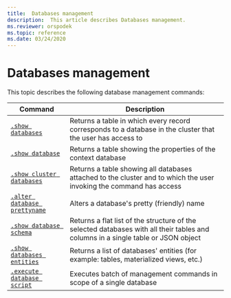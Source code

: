 ```yaml
---
title:  Databases management
description:  This article describes Databases management.
ms.reviewer: orspodek
ms.topic: reference
ms.date: 03/24/2020
---
```

# Databases management

This topic describes the following database management commands:

|Command |Description |
|--------|------------|
|[`.show databases`](show-databases.md) |Returns a table in which every record corresponds to a database in the cluster that the user has access to|
|[`.show database`](show-database.md) |Returns a table showing the properties of the context database |
|[`.show cluster databases`](show-cluster-database.md) |Returns a table showing all databases attached to the cluster and to which the user invoking the command has access |
|[`.alter database prettyname`](alter-database.md) |Alters a database's pretty (friendly) name |
|[`.show database schema`](show-schema-database.md) |Returns a flat list of the structure of the selected databases with all their tables and columns in a single table or JSON object |
|[`.show databases entities`](show-databases-entities.md) |Returns a list of databases' entities (for example: tables, materialized views, etc.) |
|[`.execute database script`](execute-database-script.md) | Executes batch of management commands in scope of a single database |
